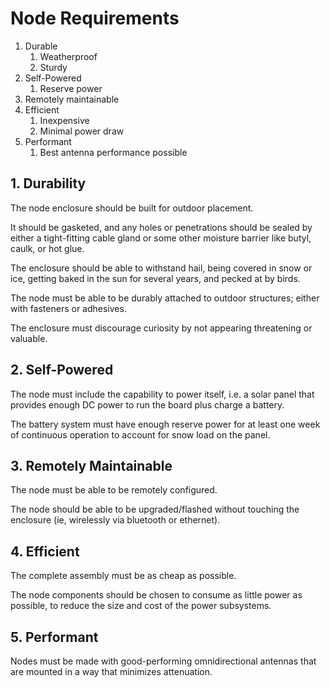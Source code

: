 # Node Requirements

1. Durable
    1. Weatherproof
    2. Sturdy
2. Self-Powered
   1. Reserve power
3. Remotely maintainable
4. Efficient
    1. Inexpensive
    2. Minimal power draw
5. Performant
    1. Best antenna performance possible

## 1. Durability

The node enclosure should be built for outdoor placement.

It should be gasketed, and any holes or penetrations should be sealed by either a tight-fitting cable gland or some other moisture barrier like butyl, caulk, or hot glue.

The enclosure should be able to withstand hail, being covered in snow or ice, getting baked in the sun for several years, and pecked at by birds.

The node must be able to be durably attached to outdoor structures; either with fasteners or adhesives.

The enclosure must discourage curiosity by not appearing threatening or valuable.

## 2. Self-Powered

The node must include the capability to power itself, i.e. a solar panel that provides enough DC power to run the board plus charge a battery. 

The battery system must have enough reserve power for at least one week of continuous operation to account for snow load on the panel.

## 3. Remotely Maintainable

The node must be able to be remotely configured.

The node should be able to be upgraded/flashed without touching the enclosure (ie, wirelessly via bluetooth or ethernet).

## 4. Efficient

The complete assembly must be as cheap as possible.

The node components should be chosen to consume as little power as possible, to reduce the size and cost of the power subsystems.

## 5. Performant

Nodes must be made with good-performing omnidirectional antennas that are mounted in a way that minimizes attenuation. 


